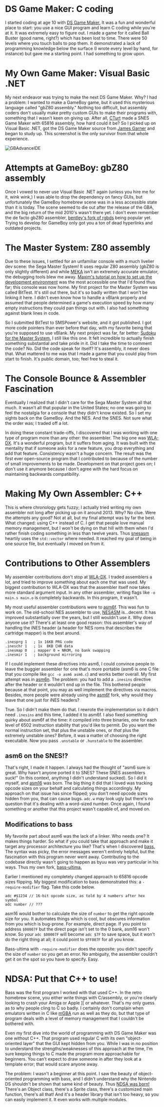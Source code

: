 # DS Game Maker: C coding
I started coding at age 10 with [DS Game Maker.](https://dsgamemaker.online/) It was a fun and wonderful place to start: you use a nice GUI program and learn C coding while you're at it. It was extremely easy to figure out. I made a game for it called Ball Buster (good name, right?) which has been lost to time. There were 50 levels where you touch balls to pop them. It demonstrated a lack of programming knowledge below the surface (I wrote every level by hand, for instance) but gave me a starting point. I had something to grow upon.

# My Own Game Maker: Visual Basic .NET
My next endeavor was trying to make the next DS Game Maker. Why? I had a problem: I wanted to make a GameBoy game, but it used this mysterious language called "gbZ80 assembly." Nothing too difficult, but assembly coders don't usually make pretty custom GUIs to make their programs with, something that I wasn't keen on giving up. After all, [CTurt](https://github.com/CTurt) made a SNES Game Maker with 65816 assembly, how hard could it be? So I picked up on Visual Basic .NET, got the DS Game Maker source from [James Garner](https://github.com/jadaradix) and began to study up. This screenshot is the only survivor from that whole experience.

![GBAdvanceIDE](https://nicklausw.com/GBAdvanceIDE.png)

# Attempts at GameBoy: gbZ80 assembly
Once I vowed to never use Visual Basic .NET again (unless you hire me for it, wink wink,) I was able to drop the dependency on fancy GUIs, but unfortunately the GameBoy homebrew scene was in a less accessible state than it is today. The scene seemed to die out after the release of the GBA, and the big return of the mid 2010's wasn't there yet. I don't even remember the de facto gbZ80 assembler, [bentley's fork of rgbds](https://github.com/gbdev/rgbds) being popular yet. Trying to develop for GameBoy only got you a ton of dead hyperlinks and outdated projects.

# The Master System: Z80 assembly
Due to these issues, I settled for an unfamiliar console with a much livelier dev scene: the Sega Master System! It uses regular Z80 assembly (gbZ80 is only slightly different) and while [MEKA](https://www.smspower.org/meka/) isn't an extremely accurate emulator, the debugging tools blew me away. [Maxim's tutorial on how to set up the development environment](https://www.smspower.org/maxim/HowToProgram/Index) was the most accessible one that I'd found thus far; this console was now home. My first project for the Master System was called BitTest. It's still out there, but it's so badly written that I won't be linking it here. I didn't even know how to handle a vBlank properly and assumed that people determined a game's execution speed by how many empty instructions they could pan things out with. I also had something against blank lines in code.

So I submitted BitTest to SMSPower's website, and it got published. I got more code pointers than ever before that day, with my favorite being that you're supposed to use vBlank. My next project was far, far better: [Sudoku for the Master System.](https://github.com/nicklausw/sudoku-sms) I still like this one. It felt incredible to actually finish something substantial and take pride in it. Did I take the time to comment the code? No. Did the code speak for itself? It's assembly, it never does that. What mattered to me was that I made a game that you could play from start to finish. It's public domain, too; feel free to steal it.

# The Console Bounce & Assembler Fascination
Eventually I realized that I didn't care for the Sega Master System all that much. It wasn't all that popular in the United States; no one was going to feel the nostalgia for a console that they didn't know existed. So I set my sights back on the GameBoy. And the NES. And the SNES. Not sure what the order was; I traded off a lot.

In doing these constant trade-offs, I discovered that I was working with one type of program more than any other: the assembler. The big one was [WLA-DX](https://github.com/vhelin/wla-dx). It's a wonderful program, but it suffers from aging. It was built with the mentality that if someone asks for a new feature, you drop everything and add that feature. Consistency wasn't a huge concern. The result was the first ever open-source program that I contributed to because of the number of small improvements to be made. Development on that project goes on; I don't use it anymore because I don't agree with the hard focus on maintaining backwards compatibility.

# Making My Own Assembler: C++
This is where chronology gets fuzzy; I actually tried writing my own assembler not long after picking up on it around 2013. Why? No clue. Were the attempts any good? Not at all, but my final attempt was by far the best. What changed: using C++ instead of C. I get that people love manual memory management, but I won't be dying on that hill with them when I'd rather finish coding something in less than twelve years. Thus [snesasm](https://github.com/nicklausw/snesasm) heartily uses the `std::vector` where needed. It reached my goal of being in one source file, but eventually I moved on from it.

# Contributions to Other Assemblers
My assembler contributions don't stop at [WLA-DX](https://github.com/vhelin/wla-dx). I traded assemblers a lot, and tried to improve something about each one that was used. My biggest contribution to WLA-DX was that the assembler itself now takes more standard argument input. In any other assembler, writing flags like `-o main.s main.o` is completely backwards. In this program, it wasn't.

My most useful assembler contributions were to [asm6f](https://github.com/freem/asm6f). This was fun to work on. The old-school NES assembler to use, [NESASM](https://github.com/camsaul/nesasm) is...decent. It has improved substantially over the years, but I still wouldn't use it. Why does anyone use it? There's at least one good reason: this assembler's way of handling the iNES header (a header for NES roms that describes the cartridge mapper) is the best around.
~~~
.inesprg 1   ; 1x 16KB PRG code
.ineschr 1   ; 1x  8KB CHR data
.inesmap 0   ; mapper 0 = NROM, no bank swapping
.inesmir 1   ; background mirroring
~~~
If I could implement these directives into asm6, I could convince people to leave the buggier assembler for one that's more portable (asm6 is one C file that you compile like `gcc -o asm6 asm6.c`) and works better overall. My first attempt was in [asm6n](https://github.com/nicklausw/asm6n). The problem: you had to add a `.inesins` directive after the header or it wouldn't end up in the file. This bothered people because at that point, you may as well implement the directives via macros. Besides, more people were already using the [asm6f](https://github.com/freem/asm6f) fork, why would they leave that one just for iNES headers?

True. So I didn't make them do that. I rewrote the implementation so it didn't need `.inesins` and this time, I added it to asm6f. I also fixed something quirky about asm6f at the time: it compiled into three binaries, one for each level of 6502 instruction stability that you'd like to permit. Do you want the normal instruction set, that plus the unstable ones, or *that* plus the extremely unstable ones? Before, it was a matter of choosing the right executable. Now you pass `.unstable` or `.hunstable` to the assembler.

## asm6 on the SNES!?
That's right, I made it happen. I always had the thought of "asm6 sure is great. Why hasn't anyone ported it to SNES? These SNES assemblers suck!" (In this context, anything I didn't understand sucked). So I did it myself, and [asm16](https://github.com/nicklausw/asm16) was born. The big thing it did that I loved was tracking opcode sizes on your behalf and calculating things accordingly. My approach on that issue has since flipped; you don't need opcode sizes hidden from you, that can cause bugs. `adc.w` may look ugly but there's no question that it's dealing with a word-sized number. Once again, I found something or another that this project wasn't capable of, and moved on.

## Modifications to bass
My favorite part about asm6 was the lack of a linker. Who needs one? It makes things harder. So what if you could take that approach and make it target any processor architecture you like? That's when I discovered [bass.](https://github.com/ARM9/bass) The syntax was picky, the error messages weren't entirely helpful, but the fascination with this program never went away. Contributing to the codebase directly wasn't going to happen as byuu was very particular in his ways. Thus my own fork, [bass-ultima.](https://github.com/nicklausw/bass-ultima)

Earlier I mentioned my completely changed approach to 65816 opcode sizes flipping. My biggest modification to bass demonstrated this: a `-require-modifier` flag. Take this code below.
~~~
adc #$1234 // 16-bit opcode size, as told by 4 numbers after hex symbol
adc number // ???
~~~
asm16 would bother to calculate the size of `number` to get the right opcode size for you. It automates things which is cool, but obscures information from you which is bug-prone. For example, direct page. If you point to address `$00007F` but the direct page isn't set to the 0 bank, asm16 won't know. So your `adc $00007F` will become `adc $7F` to save space, but it won't do the right thing at all; it could point to `$FF007F` for all you know.

Bass-ultima with `-require-modifier` does the opposite: you didn't specify the size of `number` so you get an error. No ambiguity, the assembler couldn't get it on the spot so you have to specify. Easy.

# NDSA: Put that C++ to use!
Bass was the first program I worked with that used C++. In the retro homebrew scene, you either write things with C/assembly, or you're clearly looking to crash your Amiga or Apple ][ or whatever. That's my only guess as to why people cling to C so badly. I certainly don't complain when emulators written in C like [mGBA](https://mgba.io/) run as well as they do, but that type of program deals with a level of memory management that I couldn't be bothered with.

Even my first dive into the world of programming with DS Game Maker was one without C++. That program used regular C with its own "object-oriented layer" that the GUI kept hidden from you. While I was in no position to understand the strengths/weaknesses of this approach at the time, I'm sure keeping things to C made the program more approachable for beginners. You can't expect to draw someone in after they look at a template error; that would scare anyone away.

The problem: I wasn't a beginner at this point. I saw the beauty of object-oriented programming with bass, and I didn't understand why the Nintendo DS shouldn't be shown that same kind of beauty. Thus [NDSA was born!](https://github.com/nicklausw/ndsa) There's an Object class, there's a Sprite class, there's a customized main function, there's all that! And it's a header library that isn't too heavy, so you can easily implement it. It even works with multiple modules.